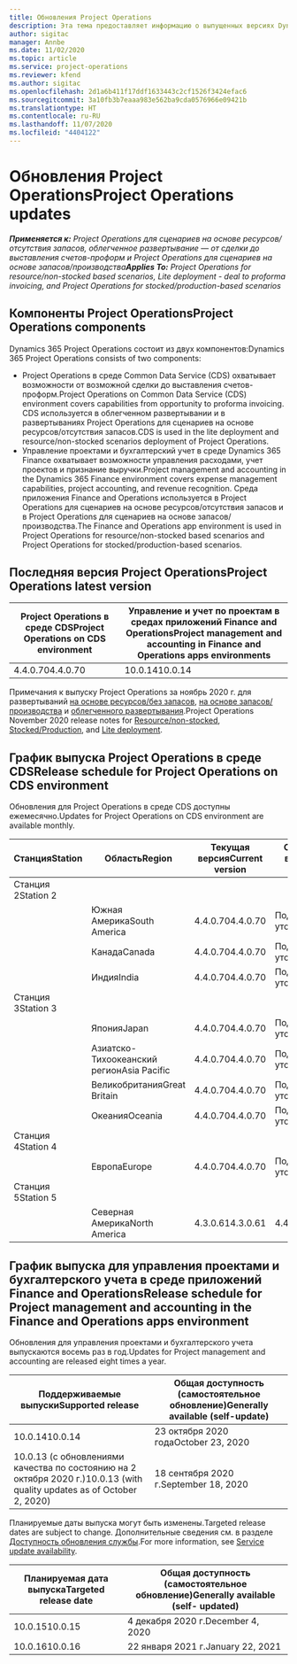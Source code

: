 ```yaml
---
title: Обновления Project Operations
description: Эта тема предоставляет информацию о выпущенных версиях Dynamics 365 Project Operations.
author: sigitac
manager: Annbe
ms.date: 11/02/2020
ms.topic: article
ms.service: project-operations
ms.reviewer: kfend
ms.author: sigitac
ms.openlocfilehash: 2d1a6b411f17ddf1633443c2cf1526f3424efac6
ms.sourcegitcommit: 3a10fb3b7eaaa983e562ba9cda0576966e09421b
ms.translationtype: HT
ms.contentlocale: ru-RU
ms.lasthandoff: 11/07/2020
ms.locfileid: "4404122"
---
```

# <a name="project-operations-updates"></a><span data-ttu-id="b9781-103">Обновления Project Operations</span><span class="sxs-lookup"><span data-stu-id="b9781-103">Project Operations updates</span></span>

<span data-ttu-id="b9781-104">_**Применяется к:** Project Operations для сценариев на основе ресурсов/отсутствия запасов, облегченное развертывание — от сделки до выставления счетов-проформ и Project Operations для сценариев на основе запасов/производства_</span><span class="sxs-lookup"><span data-stu-id="b9781-104">_**Applies To:** Project Operations for resource/non-stocked based scenarios, Lite deployment - deal to proforma invoicing, and Project Operations for stocked/production-based scenarios_</span></span>

## <a name="project-operations-components"></a><span data-ttu-id="b9781-105">Компоненты Project Operations</span><span class="sxs-lookup"><span data-stu-id="b9781-105">Project Operations components</span></span>

<span data-ttu-id="b9781-106">Dynamics 365 Project Operations состоит из двух компонентов:</span><span class="sxs-lookup"><span data-stu-id="b9781-106">Dynamics 365 Project Operations consists of two components:</span></span>

- <span data-ttu-id="b9781-107">Project Operations в среде Common Data Service (CDS) охватывает возможности от возможной сделки до выставления счетов-проформ.</span><span class="sxs-lookup"><span data-stu-id="b9781-107">Project Operations on Common Data Service (CDS) environment covers capabilities from opportunity to proforma invoicing.</span></span> <span data-ttu-id="b9781-108">CDS используется в облегченном развертывании и в развертываниях Project Operations для сценариев на основе ресурсов/отсутствия запасов.</span><span class="sxs-lookup"><span data-stu-id="b9781-108">CDS is used in the lite deployment and resource/non-stocked scenarios deployment of Project Operations.</span></span>
- <span data-ttu-id="b9781-109">Управление проектами и бухгалтерский учет в среде Dynamics 365 Finance охватывает возможности управления расходами, учет проектов и признание выручки.</span><span class="sxs-lookup"><span data-stu-id="b9781-109">Project management and accounting in the Dynamics 365 Finance environment covers expense management capabilities, project accounting, and revenue recognition.</span></span> <span data-ttu-id="b9781-110">Среда приложения Finance and Operations используется в Project Operations для сценариев на основе ресурсов/отсутствия запасов и в Project Operations для сценариев на основе запасов/производства.</span><span class="sxs-lookup"><span data-stu-id="b9781-110">The Finance and Operations app environment is used in Project Operations for resource/non-stocked based scenarios and Project Operations for stocked/production-based scenarios.</span></span>

## <a name="project-operations-latest-version"></a><span data-ttu-id="b9781-111">Последняя версия Project Operations</span><span class="sxs-lookup"><span data-stu-id="b9781-111">Project Operations latest version</span></span>

| <span data-ttu-id="b9781-112">Project Operations в среде CDS</span><span class="sxs-lookup"><span data-stu-id="b9781-112">Project Operations on CDS environment</span></span> | <span data-ttu-id="b9781-113">Управление и учет по проектам в средах приложений Finance and Operations</span><span class="sxs-lookup"><span data-stu-id="b9781-113">Project management and accounting in Finance and Operations apps environments</span></span> |
| --- | --- |
| <span data-ttu-id="b9781-114">4.4.0.70</span><span class="sxs-lookup"><span data-stu-id="b9781-114">4.4.0.70</span></span> | <span data-ttu-id="b9781-115">10.0.14</span><span class="sxs-lookup"><span data-stu-id="b9781-115">10.0.14</span></span> |

<span data-ttu-id="b9781-116">Примечания к выпуску Project Operations за ноябрь 2020 г. для развертываний [на основе ресурсов/без запасов](whats-new-nov-2020-resource-based.md), [на основе запасов/производства](../prod-pma/whats-new/whats-new-nov-2020-production-based.md) и [облегченного развертывания](../pro/whats-new/whats-new-nov-2020-lite.md).</span><span class="sxs-lookup"><span data-stu-id="b9781-116">Project Operations November 2020 release notes for [Resource/non-stocked](whats-new-nov-2020-resource-based.md), [Stocked/Production](../prod-pma/whats-new/whats-new-nov-2020-production-based.md), and [Lite deployment](../pro/whats-new/whats-new-nov-2020-lite.md).</span></span>

## <a name="release-schedule-for-project-operations-on-cds-environment"></a><span data-ttu-id="b9781-117">График выпуска Project Operations в среде CDS</span><span class="sxs-lookup"><span data-stu-id="b9781-117">Release schedule for Project Operations on CDS environment</span></span>

<span data-ttu-id="b9781-118">Обновления для Project Operations в среде CDS доступны ежемесячно.</span><span class="sxs-lookup"><span data-stu-id="b9781-118">Updates for Project Operations on CDS environment are available monthly.</span></span> 

| <span data-ttu-id="b9781-119">Станция</span><span class="sxs-lookup"><span data-stu-id="b9781-119">Station</span></span>   | <span data-ttu-id="b9781-120">Область</span><span class="sxs-lookup"><span data-stu-id="b9781-120">Region</span></span>        | <span data-ttu-id="b9781-121">Текущая версия</span><span class="sxs-lookup"><span data-stu-id="b9781-121">Current version</span></span> | <span data-ttu-id="b9781-122">Следующая версия</span><span class="sxs-lookup"><span data-stu-id="b9781-122">Next version</span></span> | <span data-ttu-id="b9781-123">Общая доступность</span><span class="sxs-lookup"><span data-stu-id="b9781-123">Generally available</span></span> |
|-----------|---------------|-----------------|--------------|---------------------|
| <span data-ttu-id="b9781-124">Станция 2</span><span class="sxs-lookup"><span data-stu-id="b9781-124">Station 2</span></span> |   &nbsp;      |    &nbsp;       | &nbsp;       |      &nbsp;         |
|   &nbsp;  | <span data-ttu-id="b9781-125">Южная Америка</span><span class="sxs-lookup"><span data-stu-id="b9781-125">South America</span></span> |  <span data-ttu-id="b9781-126">4.4.0.70</span><span class="sxs-lookup"><span data-stu-id="b9781-126">4.4.0.70</span></span>       | <span data-ttu-id="b9781-127">Подлежит уточнению</span><span class="sxs-lookup"><span data-stu-id="b9781-127">TBD</span></span>     | <span data-ttu-id="b9781-128">20 ноября 2020 года</span><span class="sxs-lookup"><span data-stu-id="b9781-128">20-Nov-20</span></span>           |
|    &nbsp; | <span data-ttu-id="b9781-129">Канада</span><span class="sxs-lookup"><span data-stu-id="b9781-129">Canada</span></span>        |  <span data-ttu-id="b9781-130">4.4.0.70</span><span class="sxs-lookup"><span data-stu-id="b9781-130">4.4.0.70</span></span>       | <span data-ttu-id="b9781-131">Подлежит уточнению</span><span class="sxs-lookup"><span data-stu-id="b9781-131">TBD</span></span>     | <span data-ttu-id="b9781-132">20 ноября 2020 года</span><span class="sxs-lookup"><span data-stu-id="b9781-132">20-Nov-20</span></span>           |
|   &nbsp;  | <span data-ttu-id="b9781-133">Индия</span><span class="sxs-lookup"><span data-stu-id="b9781-133">India</span></span>         |  <span data-ttu-id="b9781-134">4.4.0.70</span><span class="sxs-lookup"><span data-stu-id="b9781-134">4.4.0.70</span></span>       | <span data-ttu-id="b9781-135">Подлежит уточнению</span><span class="sxs-lookup"><span data-stu-id="b9781-135">TBD</span></span>     | <span data-ttu-id="b9781-136">20 ноября 2020 года</span><span class="sxs-lookup"><span data-stu-id="b9781-136">20-Nov-20</span></span>           |
| <span data-ttu-id="b9781-137">Станция 3</span><span class="sxs-lookup"><span data-stu-id="b9781-137">Station 3</span></span>  |      &nbsp;   |     &nbsp;      |     &nbsp;   |      &nbsp;         |
|   &nbsp;  | <span data-ttu-id="b9781-138">Япония</span><span class="sxs-lookup"><span data-stu-id="b9781-138">Japan</span></span>         |  <span data-ttu-id="b9781-139">4.4.0.70</span><span class="sxs-lookup"><span data-stu-id="b9781-139">4.4.0.70</span></span>       | <span data-ttu-id="b9781-140">Подлежит уточнению</span><span class="sxs-lookup"><span data-stu-id="b9781-140">TBD</span></span>     | <span data-ttu-id="b9781-141">04 декабря 2020 года</span><span class="sxs-lookup"><span data-stu-id="b9781-141">04-Dec-20</span></span>           |
|   &nbsp;  | <span data-ttu-id="b9781-142">Азиатско-Тихоокеанский регион</span><span class="sxs-lookup"><span data-stu-id="b9781-142">Asia Pacific</span></span>  |  <span data-ttu-id="b9781-143">4.4.0.70</span><span class="sxs-lookup"><span data-stu-id="b9781-143">4.4.0.70</span></span>       | <span data-ttu-id="b9781-144">Подлежит уточнению</span><span class="sxs-lookup"><span data-stu-id="b9781-144">TBD</span></span>     | <span data-ttu-id="b9781-145">04 декабря 2020 года</span><span class="sxs-lookup"><span data-stu-id="b9781-145">04-Dec-20</span></span>           |
|   &nbsp;  | <span data-ttu-id="b9781-146">Великобритания</span><span class="sxs-lookup"><span data-stu-id="b9781-146">Great Britain</span></span> |  <span data-ttu-id="b9781-147">4.4.0.70</span><span class="sxs-lookup"><span data-stu-id="b9781-147">4.4.0.70</span></span>       | <span data-ttu-id="b9781-148">Подлежит уточнению</span><span class="sxs-lookup"><span data-stu-id="b9781-148">TBD</span></span>     | <span data-ttu-id="b9781-149">04 декабря 2020 года</span><span class="sxs-lookup"><span data-stu-id="b9781-149">04-Dec-20</span></span>           |
|   &nbsp;  | <span data-ttu-id="b9781-150">Океания</span><span class="sxs-lookup"><span data-stu-id="b9781-150">Oceania</span></span>       |  <span data-ttu-id="b9781-151">4.4.0.70</span><span class="sxs-lookup"><span data-stu-id="b9781-151">4.4.0.70</span></span>       | <span data-ttu-id="b9781-152">Подлежит уточнению</span><span class="sxs-lookup"><span data-stu-id="b9781-152">TBD</span></span>     | <span data-ttu-id="b9781-153">04 декабря 2020 года</span><span class="sxs-lookup"><span data-stu-id="b9781-153">04-Dec-20</span></span>           |
| <span data-ttu-id="b9781-154">Станция 4</span><span class="sxs-lookup"><span data-stu-id="b9781-154">Station 4</span></span> |     &nbsp;    |     &nbsp;      |     &nbsp;   |      &nbsp;         |
|   &nbsp;  | <span data-ttu-id="b9781-155">Европа</span><span class="sxs-lookup"><span data-stu-id="b9781-155">Europe</span></span>        |  <span data-ttu-id="b9781-156">4.4.0.70</span><span class="sxs-lookup"><span data-stu-id="b9781-156">4.4.0.70</span></span>       | <span data-ttu-id="b9781-157">Подлежит уточнению</span><span class="sxs-lookup"><span data-stu-id="b9781-157">TBD</span></span>     | <span data-ttu-id="b9781-158">11 декабря 2020 года</span><span class="sxs-lookup"><span data-stu-id="b9781-158">11-Dec-20</span></span>           |
| <span data-ttu-id="b9781-159">Станция 5</span><span class="sxs-lookup"><span data-stu-id="b9781-159">Station 5</span></span> |     &nbsp;    |     &nbsp;      |     &nbsp;   |      &nbsp;         |
|   &nbsp;  | <span data-ttu-id="b9781-160">Северная Америка</span><span class="sxs-lookup"><span data-stu-id="b9781-160">North America</span></span> | <span data-ttu-id="b9781-161">4.3.0.61</span><span class="sxs-lookup"><span data-stu-id="b9781-161">4.3.0.61</span></span>        | <span data-ttu-id="b9781-162">4.4.0.70</span><span class="sxs-lookup"><span data-stu-id="b9781-162">4.4.0.70</span></span>     | <span data-ttu-id="b9781-163">15 ноября 2020 года</span><span class="sxs-lookup"><span data-stu-id="b9781-163">15-Nov-20</span></span>           |

## <a name="release-schedule-for-project-management-and-accounting-in-the-finance-and-operations-apps-environment"></a><span data-ttu-id="b9781-164">График выпуска для управления проектами и бухгалтерского учета в среде приложений Finance and Operations</span><span class="sxs-lookup"><span data-stu-id="b9781-164">Release schedule for Project management and accounting in the Finance and Operations apps environment</span></span>

<span data-ttu-id="b9781-165">Обновления для управления проектами и бухгалтерского учета выпускаются восемь раз в год.</span><span class="sxs-lookup"><span data-stu-id="b9781-165">Updates for Project management and accounting are released eight times a year.</span></span>

| <span data-ttu-id="b9781-166">Поддерживаемые выпуски</span><span class="sxs-lookup"><span data-stu-id="b9781-166">Supported release</span></span> | <span data-ttu-id="b9781-167">Общая доступность (самостоятельное обновление)</span><span class="sxs-lookup"><span data-stu-id="b9781-167">Generally available (self-update)</span></span> |
| --- | --- |
| <span data-ttu-id="b9781-168">10.0.14</span><span class="sxs-lookup"><span data-stu-id="b9781-168">10.0.14</span></span> | <span data-ttu-id="b9781-169">23 октября 2020 года</span><span class="sxs-lookup"><span data-stu-id="b9781-169">October 23, 2020</span></span> |
| <span data-ttu-id="b9781-170">10.0.13 (с обновлениями качества по состоянию на 2 октября 2020 г.)</span><span class="sxs-lookup"><span data-stu-id="b9781-170">10.0.13 (with quality updates as of October 2, 2020)</span></span> | <span data-ttu-id="b9781-171">18 сентября 2020 г.</span><span class="sxs-lookup"><span data-stu-id="b9781-171">September 18, 2020</span></span> |

<span data-ttu-id="b9781-172">Планируемые даты выпуска могут быть изменены.</span><span class="sxs-lookup"><span data-stu-id="b9781-172">Targeted release dates are subject to change.</span></span> <span data-ttu-id="b9781-173">Дополнительные сведения см. в разделе [Доступность обновления службы](https://docs.microsoft.com/dynamics365/fin-ops-core/fin-ops/get-started/public-preview-releases?toc=/dynamics365/finance/toc.json).</span><span class="sxs-lookup"><span data-stu-id="b9781-173">For more information, see [Service update availability](https://docs.microsoft.com/dynamics365/fin-ops-core/fin-ops/get-started/public-preview-releases?toc=/dynamics365/finance/toc.json).</span></span>

| <span data-ttu-id="b9781-174">Планируемая дата выпуска</span><span class="sxs-lookup"><span data-stu-id="b9781-174">Targeted release date</span></span> | <span data-ttu-id="b9781-175">Общая доступность (самостоятельное обновление)</span><span class="sxs-lookup"><span data-stu-id="b9781-175">Generally available (self- updated)</span></span> |
| --- | --- |
| <span data-ttu-id="b9781-176">10.0.15</span><span class="sxs-lookup"><span data-stu-id="b9781-176">10.0.15</span></span> | <span data-ttu-id="b9781-177">4 декабря 2020 г.</span><span class="sxs-lookup"><span data-stu-id="b9781-177">December 4, 2020</span></span> |
| <span data-ttu-id="b9781-178">10.0.16</span><span class="sxs-lookup"><span data-stu-id="b9781-178">10.0.16</span></span> | <span data-ttu-id="b9781-179">22 января 2021 г.</span><span class="sxs-lookup"><span data-stu-id="b9781-179">January 22, 2021</span></span> |

